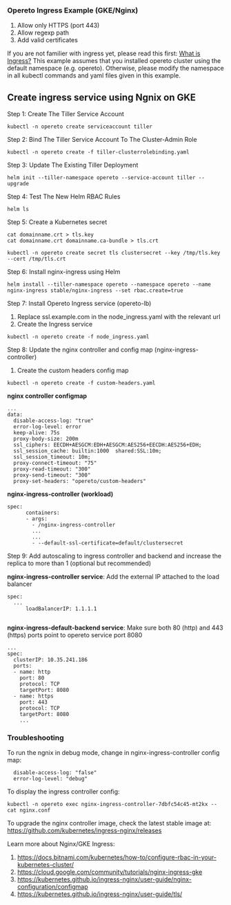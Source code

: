 ### Opereto Ingress Example (GKE/Nginx)

1. Allow only HTTPS (port 443)
1. Allow regexp path
1. Add valid certificates

If you are not familier with ingress yet, please read this first: [What is Ingress?](https://kubernetes.io/docs/concepts/services-networking/ingress/#what-is-ingress)
This example assumes that you installed opereto cluster using the default namespace (e.g. opereto). Otherwise, please modify the namespace in all kubectl commands and yaml files given in this example.


## Create ingress service using Ngnix on GKE

Step 1: Create The Tiller Service Account
```console
kubectl -n opereto create serviceaccount tiller
```

Step 2: Bind The Tiller Service Account To The Cluster-Admin Role
```console
kubectl -n opereto create -f tiller-clusterrolebinding.yaml
```

Step 3: Update The Existing Tiller Deployment
```console
helm init --tiller-namespace opereto --service-account tiller --upgrade
```

Step 4: Test The New Helm RBAC Rules
```console
helm ls
```

Step 5: Create a Kubernetes secret

```console
cat domainname.crt > tls.key
cat domainname.crt domainname.ca-bundle > tls.crt

kubectl -n opereto create secret tls clustersecret --key /tmp/tls.key --cert /tmp/tls.crt
```

Step 6: Install nginx-ingress using Helm 
```console
helm install --tiller-namespace opereto --namespace opereto --name nginx-ingress stable/nginx-ingress --set rbac.create=true
```

Step 7: Install Opereto Ingress service (opereto-lb)

1. Replace ssl.example.com in the node_ingress.yaml with the relevant url
1. Create the Ingress service
```console
kubectl -n opereto create -f node_ingress.yaml
```

Step 8: Update the nginx controller and config map (nginx-ingress-controller)

1. Create the custom headers config map
```console
kubectl -n opereto create -f custom-headers.yaml
```

**nginx controller configmap**
```console
...
data:
  disable-access-log: "true"
  error-log-level: error
  keep-alive: 75s
  proxy-body-size: 200m
  ssl_ciphers: EECDH+AESGCM:EDH+AESGCM:AES256+EECDH:AES256+EDH;
  ssl_session_cache: builtin:1000  shared:SSL:10m;
  ssl_session_timeout: 10m;
  proxy-connect-timeout: "75"
  proxy-read-timeout: "300"
  proxy-send-timeout: "300"
  proxy-set-headers: "opereto/custom-headers"
```


**nginx-ingress-controller (workload)**    
```console
spec:
      containers:
      - args:
        - /nginx-ingress-controller
        ...
        ...
        - --default-ssl-certificate=default/clustersecret      
```

Step 9: Add autoscaling to ingress controller and backend and increase the replica to more than 1 (optional but recommended)

**nginx-ingress-controller service**:
Add the external IP attached to the load balancer

```console
spec:
  ...
      loadBalancerIP: 1.1.1.1
  
```

**nginx-ingress-default-backend service**:
Make sure both 80 (http) and 443 (https) ports point to opereto service port 8080

```console
...
spec:
  clusterIP: 10.35.241.186
  ports:
  - name: http
    port: 80
    protocol: TCP
    targetPort: 8080
  - name: https
    port: 443
    protocol: TCP
    targetPort: 8080
    ...
```

### Troubleshooting

To run the ngnix in debug mode, change in nginx-ingress-controller config map:

```console
  disable-access-log: "false"
  error-log-level: "debug"
```

To display the ingress controller config:
```console
kubectl -n opereto exec nginx-ingress-controller-7dbfc54c45-mt2kx -- cat nginx.conf
```

To upgrade the nginx controller image, check the latest stable image at: https://github.com/kubernetes/ingress-nginx/releases


Learn more about Nginx/GKE Ingress:
1. https://docs.bitnami.com/kubernetes/how-to/configure-rbac-in-your-kubernetes-cluster/
1. https://cloud.google.com/community/tutorials/nginx-ingress-gke
1. https://kubernetes.github.io/ingress-nginx/user-guide/nginx-configuration/configmap
1. https://kubernetes.github.io/ingress-nginx/user-guide/tls/
